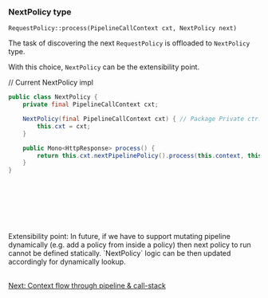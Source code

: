 ### NextPolicy type

``RequestPolicy::process(PipelineCallContext cxt, NextPolicy next)``

The task of discovering the next `RequestPolicy` is offloaded to `NextPolicy` type. 

With this choice, `NextPolicy` can be the extensibility point. 

// Current NextPolicy impl
```java
public class NextPolicy {
    private final PipelineCallContext cxt;

    NextPolicy(final PipelineCallContext cxt) { // Package Private ctr.
        this.cxt = cxt;
    }

    public Mono<HttpResponse> process() {
        return this.cxt.nextPipelinePolicy().process(this.context, this);
    }
}

```

<br/>
<br/>
<br/>
<br/>
<br/>
<br/>
Extensibility point: In future, if we have to support mutating pipeline dynamically (e.g. add a policy from inside a policy) then next policy to run cannot be defined statically. `NextPolicy` logic can be then updated accordingly for dynamically lookup.

<br/>
<br/>

[Next: Context flow through pipeline & call-stack](https://github.com/anuchandy/jva-http-pipeline/blob/immutable-pipeline/doc/Pipeline_Policies_Flow.md)
